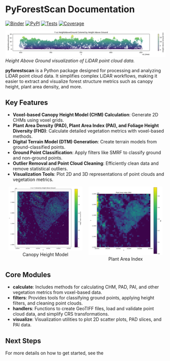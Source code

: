 # PyForestScan Documentation

[![Binder](https://mybinder.org/badge_logo.svg)](https://mybinder.org/v2/gh/iosefa/PyForestScan/HEAD?labpath=docs%2Fexamples%2Fgetting-started.ipynb)
[![PyPI](https://img.shields.io/pypi/v/PyForestScan.svg)](https://pypi.org/project/PyForestScan/)
[![Tests](https://img.shields.io/github/actions/workflow/status/iosefa/PyForestScan/main.yml?branch=main)](https://github.com/iosefa/PyForestScan/actions/workflows/main.yml)
[![Coverage](https://img.shields.io/codecov/c/github/iosefa/PyForestScan/main)](https://codecov.io/gh/iosefa/PyForestScan)

![Height Above Ground visualization of LiDAR point cloud data](images/hag.png)
*Height Above Ground visualization of LiDAR point cloud data.*

**pyforestscan** is a Python package designed for processing
and analyzing LiDAR point cloud data. It simplifies complex LiDAR
workflows, making it easier to extract and visualize forest structure
metrics such as canopy height, plant area density, and more.

## Key Features

-   **Voxel-based Canopy Height Model (CHM) Calculation**: Generate 2D
    CHMs using voxel grids.
-   **Plant Area Density (PAD), Plant Area Index (PAI), and Foliage
    Height Diversity (FHD)**: Calculate detailed vegetation metrics with
    voxel-based methods.
-   **Digital Terrain Model (DTM) Generation**: Create terrain models
    from ground-classified points.
-   **Ground Point Classification**: Apply filters like SMRF to classify
    ground and non-ground points.
-   **Outlier Removal and Point Cloud Cleaning**: Efficiently clean data
    and remove statistical outliers.
-   **Visualization Tools**: Plot 2D and 3D representations of point
    clouds and vegetation metrics.

<div style="display: flex; justify-content: space-around;">
    <figure style="margin: 0 10px;">
        <img src="images/chm.png" alt="Canopy Height Model" width="300" />
        <figcaption style="text-align: center;">Canopy Height Model</figcaption>
    </figure>
    <figure style="margin: 0 10px;">
        <img src="images/pai.png" alt="Plant Area Index" width="300" />
        <figcaption style="text-align: center;">Plant Area Index</figcaption>
    </figure>
</div>

## Core Modules

-   **calculate**: Includes methods for calculating CHM, PAD, PAI, and
    other vegetation metrics from voxel-based data.
-   **filters**: Provides tools for classifying ground points, applying
    height filters, and cleaning point clouds.
-   **handlers**: Functions to create GeoTIFF files, load and validate
    point cloud data, and simplify CRS transformations.
-   **visualize**: Visualization utilities to plot 2D scatter plots, PAD
    slices, and PAI data.

## Next Steps

For more details on how to get started, see the